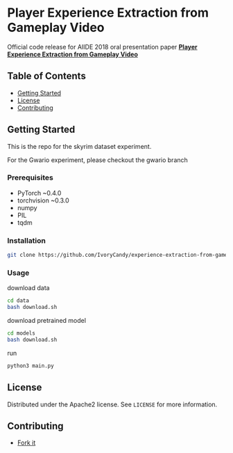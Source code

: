 # Player Experience Extraction from Gameplay Video

Official code release for AIIDE 2018 oral presentation paper **[Player Experience Extraction from Gameplay Video]()**

## Table of Contents

- [Getting Started](#getting-started)
- [License](#license)
- [Contributing](#contributing)

## Getting Started

This is the repo for the skyrim dataset experiment.

For the Gwario experiment, please checkout the gwario branch

### Prerequisites

- PyTorch ~0.4.0
- torchvision ~0.3.0
- numpy
- PIL
- tqdm

### Installation

```sh
git clone https://github.com/IvoryCandy/experience-extraction-from-gameplay-video.git
```

### Usage

download data

```sh
cd data
bash download.sh
```

download pretrained model

```sh
cd models
bash download.sh
```

run

```sh
python3 main.py
```

## License

Distributed under the Apache2 license. See ``LICENSE`` for more information.

## Contributing

- [Fork it](https://github.com/IvoryCandy/experience-extraction-from-gameplay-video/fork)

